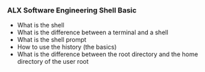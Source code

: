 ### ALX Software Engineering Shell Basic
- What is the shell
- What is the difference between a terminal and a shell
- What is the shell prompt
- How to use the history (the basics)
- What is the difference between the root directory and the home directory of the user root
